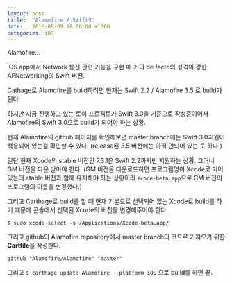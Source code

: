 ```yaml
---
layout: post
title:  "Alamofire / Swift3"
date:   2016-09-09 18:00:00 +1000
categories: iOS
---
```


Alamofire...

iOS app에서 Network 통신 관련 기능을 구현 때 거의 de facto의 성격이 강한 AFNetworking의 Swift 버전.

Cathage로 Alamofire를 build하려면 현재는 Swift 2.2 / Alamofire 3.5 로 build가 된다.

하지만 지금 진행하고 있는 토이 프로젝트가 Swift 3.0을 기준으로 작성중이어서 Alamofire의 Swift 3.0으로 build가 되어야 하는 상황.

현재 Alamofire의 github 페이지를 확인해보면 master branch에는 Swift 3.0지원이 적용되어 있는걸 확인할 수 있다. (release된 3.5 버전에는 아직 안되어 있는 듯 하다.)

일단 현재 Xcode의 stable 버전인 7.3.1은 Swift 2.2까지만 지원하는 상황. 그러니 GM 버전을 다운 받아야 한다. (GM 버전을 다운로드하면 프로그램명이 Xcode로 되어있는데 stable 버전과 함께 유지해야 하는 상황이라 `Xcode-beta.app`으로 GM 버전의 프로그램의 이름을 변경했다.)

그리고 Carthage로 build를 할 때 현재 기본으로 선택되어 있는 Xcode로 build를 하기 때문에 콘솔에서 선택된 Xcode의 버전을 변경해주어야 한다.

`$ sudo xcode-select -s /Applications/Xcode-beta.app/`

그리고 github의 Alamofire repository에서 master branch의 코드로 가져오기 위한 **Cartfile**을 작성한다.

`github "Alamofire/Alamofire" "master"`

그리고 `$ carthage update Alamofire --platform iOS` 으로 build를 하면 끝.